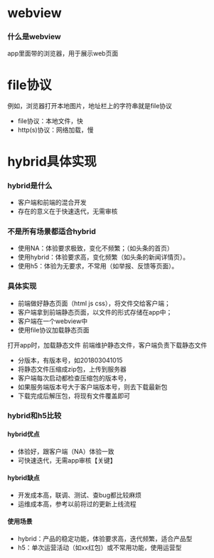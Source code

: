 # webview
### 什么是webview
app里面带的浏览器，用于展示web页面

# file协议
例如，浏览器打开本地图片，地址栏上的字符串就是file协议
* file协议：本地文件，快
* http(s)协议：网络加载，慢

# hybrid具体实现
### hybrid是什么
* 客户端和前端的混合开发
* 存在的意义在于快速迭代，无需审核

### 不是所有场景都适合hybrid
* 使用NA：体验要求极致，变化不频繁；（如头条的首页）
* 使用hybrid：体验要求高，变化频繁（如头条的新闻详情页）。
* 使用h5：体验为无要求，不常用（如举报、反馈等页面）。

### 具体实现
* 前端做好静态页面（html js css），将文件交给客户端；
* 客户端拿到前端静态页面，以文件的形式存储在app中；
* 客户端在一个webview中
* 使用file协议加载静态页面

打开app时，加载静态文件
前端维护静态文件，客户端负责下载静态文件
* 分版本，有版本号，如201803041015
* 将静态文件压缩成zip包，上传到服务器
* 客户端每次启动都检查压缩包的版本号，
* 如果服务端版本号大于客户端版本号，则去下载最新包
* 下载完成后解压包，将现有文件覆盖即可

### hybrid和h5比较
#### hybrid优点
* 体验好，跟客户端（NA）体验一致
* 可快速迭代，无需app审核【关键】

#### hybrid缺点
* 开发成本高，联调、测试、查bug都比较麻烦
* 运维成本高，参考以前将过的更新上线流程

#### 使用场景
* hybrid：产品的稳定功能，体验要求高，迭代频繁，适合产品型
* h5：单次运营活动（如xx红包）或不常用功能，使用运营型